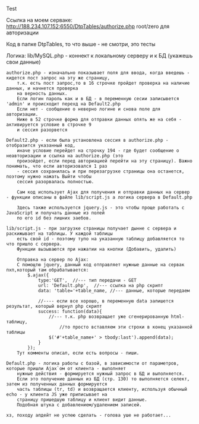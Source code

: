Test


Ссылка на моем серваке: 
http://188.234.107.152:6550/DtpTables/authorize.php
root/zero для авторизации

Код в папке DtpTables, то что выше - не смотри, это тесты

Логика:
	lib/MySQL.php - коннект к локальному серверу и к БД (укажешь свои данные)

	authorize.php - изначально показывает поля для ввода, когда введешь - кидется пост запрос на эту же страницу,
		т.к. есть пост запрос,то в 16 строчке пройдет проверка на наличие данных, и начнется проверка 
		на верность данных.
		Если логин пароль как и в БД - в переменную сесии записывется 'admin' и происходит перехд на Default2.php
		Если нет - сообщение о неверно логине и снова поле для авторизации.
		Ниже в 52 строчке форма для отправки данных опять же на себя - активируется условие в строчке 9 
		и сессия разорвется

	Default2.php - если была установлена сессия в authorize.php - отобразится указанный код,
		иначе условие перейдет на строчку 194 - где будет сообщение о неавторизации и ссылка на authorize.php (это 
		произойдет, если перед авториацией перейти на эту страницу). Важно понимать, что если авторизовался 1 раз 
		- сессия сохранилась и при перезагрузке страницы она останется, поэтому нужно нажать Выйти чтобы 
		сессия разорвалась полностью.

		Сам код использует Ajax для получения и отправки данных на сервер - функции описаны в файле lib/script.js а логика сервера в Default.php

		Здесь также используется jquery.js - это чтобы проще работать с JavaScript и получать данные из полей 
		по его id без лишних заебов.

	lib/script.js - при загрузке страницы получает дынне с сервера и раскижывает на таблицы. У каждой таблицы 
		есть свой id - поэтому тупо на указанную таблицу добавляется то что пришло с сервера.
		Функции вызываются при нажатии на кнопки (Добавить, удалить)

		Отправка на сервер по Ajax:
		С помощтю jquery, данный код отправляет нужные данные на сервак пхп,который там обрабатывается:
			$.ajax({
				type:'GET',  //--- тип передачи - GET
				url: 'Default.php',  //--- ссылка на php скрипт
				data: 'table='+table_name, //--- данные, которые передаем

				//---- если все хорошо, в переменную data запишется результат, который вернул php скрипт
				success: function(data){
					//--- т.к. php возвращает уже сгенерированную html-таблицу, 
						//то просто вставляем эти строки в конец указанной таблицы
					$('#'+table_name+' > tbody:last').append(data);
				}		
			});
		Тут комменты описал, если есть вопросы - пиши.

	Default.php - логика работы с базой, в зависимости от параметров, которые пришли Ajax`ом от клиента - выполняет
		нужные действия - формируется нужный запрос в БД и выполняется. 
		Если это получение данных из БД (стр. 130) то выполняется селект, затем из полученных данных формируется 
		часть таблицы (tr, td) и возвращается клиенту, используя обычный echo - у клиента JS уже приписывает на 
		страницу пришедшую таблицу и клиент видит данные.
		Подобная штука с добавлением/удалением записей.

	хз, походу апдейт не успею сделать - голова уше не работает...
